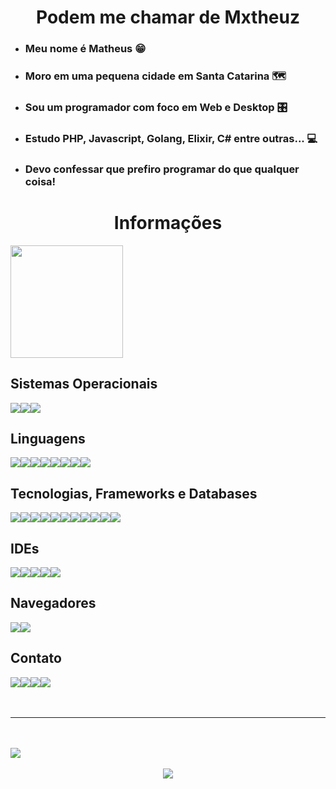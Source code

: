 <h1 align="center"> Podem me chamar de Mxtheuz </h1>

- ### Meu nome é Matheus 😁
- ### Moro em uma pequena cidade em Santa Catarina 🗺️
- ### Sou um programador com foco em Web e Desktop 🎛️
- ### Estudo PHP, Javascript, Golang, Elixir, C# entre outras... 💻
- ### Devo confessar que prefiro programar do que qualquer coisa!
 <h1 align="center"> Informações </h1>
<img align="center" height="180em" style="text-align: center" src="https://github-readme-stats.vercel.app/api/top-langs/?username=ofmxtheuuz&layout=compact&langs_count=7&theme=dracula"/>
<h2> Sistemas Operacionais </h2>
<div style="display: flex">
<img src="https://img.shields.io/badge/Artix_Linux-10A0CC?style=for-the-badge&logo=artix-linux&logoColor=white">
<img src="https://img.shields.io/badge/Ubuntu-E95420?style=for-the-badge&logo=ubuntu&logoColor=white">
<img src="https://img.shields.io/badge/Windows-0078D6?style=for-the-badge&logo=windows&logoColor=white">
</div>
<h2> Linguagens </h2>
<div style="display: flex">
<img src="https://img.shields.io/badge/C%23-239120?style=for-the-badge&logo=c-sharp&logoColor=white">
<img src="https://img.shields.io/badge/JavaScript-F7DF1E?style=for-the-badge&logo=javascript&logoColor=black">
<img src="https://img.shields.io/badge/Go-00ADD8?style=for-the-badge&logo=go&logoColor=white">
<img src="https://img.shields.io/badge/PHP-777BB4?style=for-the-badge&logo=php&logoColor=white">
<img src="https://img.shields.io/badge/Elixir-4B275F?style=for-the-badge&logo=elixir&logoColor=white">
<img src="https://img.shields.io/badge/CSS3-1572B6?style=for-the-badge&logo=css3&logoColor=white">
<img src="https://img.shields.io/badge/HTML5-E34F26?style=for-the-badge&logo=html5&logoColor=white">
<img src="https://img.shields.io/badge/Arduino-00979D?style=for-the-badge&logo=Arduino&logoColor=white">
</div>
<h2> Tecnologias, Frameworks e Databases </h2>
<div style="display: flex">
<img src="https://img.shields.io/badge/jQuery-0769AD?style=for-the-badge&logo=jquery&logoColor=white">
<img src="https://img.shields.io/badge/Laravel-FF2D20?style=for-the-badge&logo=laravel&logoColor=white">
<img src="https://img.shields.io/badge/json%20web%20tokens-323330?style=for-the-badge&logo=json-web-tokens&logoColor=pink">
<img src="https://img.shields.io/badge/Bootstrap-563D7C?style=for-the-badge&logo=bootstrap&logoColor=white">
<img src="https://img.shields.io/badge/SQLite-07405E?style=for-the-badge&logo=sqlite&logoColor=white">
<img src="https://img.shields.io/badge/PostgreSQL-316192?style=for-the-badge&logo=postgresql&logoColor=white">
<img src="https://img.shields.io/badge/MySQL-00000F?style=for-the-badge&logo=mysql&logoColor=white">
<img src="https://img.shields.io/badge/git-%23F05033.svg?style=for-the-badge&logo=git&logoColor=white">
<img src="https://img.shields.io/badge/NPM-%23000000.svg?style=for-the-badge&logo=npm&logoColor=white">
<img src="https://img.shields.io/badge/Node.js-43853D?style=for-the-badge&logo=node.js&logoColor=white">
<img src="https://img.shields.io/badge/.NET-5C2D91?style=for-the-badge&logo=.net&logoColor=white">
</div>
<h2> IDEs </h2>
<div style="display: flex">
  <img src="https://img.shields.io/badge/Arduino_IDE-00979D?style=for-the-badge&logo=arduino&logoColor=white">
  <img src="https://img.shields.io/badge/Atom-66595C?style=for-the-badge&logo=Atom&logoColor=white">
  <img src="http://img.shields.io/badge/-PHPStorm-181717?style=for-the-badge&logo=phpstorm&logoColor=white">
  <img src="https://img.shields.io/badge/Visual_Studio-5C2D91?style=for-the-badge&logo=visual%20studio&logoColor=white">
  <img src="https://img.shields.io/badge/Visual_Studio_Code-0078D4?style=for-the-badge&logo=visual%20studio%20code&logoColor=white">
</div>
<h2> Navegadores </h2>
<div style="display: flex">
  <img src="https://img.shields.io/badge/Opera-FF1B2D?style=for-the-badge&logo=Opera&logoColor=white">
  <img src="https://img.shields.io/badge/Brave-FF1B2D?style=for-the-badge&logo=Brave&logoColor=white">
</div>
<h2> Contato </h2>
<div style="display: flex">
  <a href="https://discord.com/users/394866819866820610"><img src="https://img.shields.io/badge/Discord-7289DA?style=for-the-badge&logo=discord&logoColor=white"></a>
  <a href="https://t.me/ofmxtheuz"><img src="https://img.shields.io/badge/Telegram-2CA5E0?style=for-the-badge&logo=telegram&logoColor=white"></a>
  <a href="https://www.instagram.com/ofmxtheuz/?hl=en"><img src="https://img.shields.io/badge/Instagram-E4405F?style=for-the-badge&logo=instagram&logoColor=white"></a>
  <a href="https://wa.me/+5549991256304"><img src="https://img.shields.io/badge/WhatsApp-25D366?style=for-the-badge&logo=whatsapp&logoColor=white"></a>
</div>
<br>
<br>
<hr>
<br>
<br>
<div>
  <img src="https://camo.githubusercontent.com/e992ea15ea72a83b5e42fcfd000c8132b9c6ad37e6bebf47df34f1d073af36bc/68747470733a2f2f692e696d6775722e636f6d2f5330454d6c6e4f2e706e67">
  </div>
  <br>
  <div align="center">
  <img align="center" src="http://ForTheBadge.com/images/badges/built-with-love.svg">
</div>
